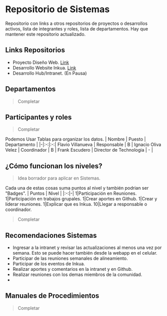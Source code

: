 # Repositorio de Sistemas
Repositorio con links a otros repositorios de proyectos o desarrollos activos, lista de integrantes y roles, lista de departamentos.
Hay que mantener este repositorio actualizado.

## Links Repositorios
- Proyecto Diseño Web. [Link]()
- Desarrollo Website Inkua. [Link]()
- Desarrollo Hub/Intranet. (En Pausa)


## Departamentos
> Completar

## Participantes y roles
> Completar

Podemos Usar Tablas para organizar los datos.
| Nombre | Puesto | Departamento |
|-|:-:|:-:|
Flavio Villanueva | Responsable | B |
Ignacio Oliva Velez | Coordinador | B |
Frank Escudero | Director de Technologia | - |

## ¿Cómo funcionan los niveles?
> Idea borrador para aplicar en Sistemas.

Cada una de estas cosas suma puntos al nivel y también podrian ser "Badges".
| Puntos | Nivel |
|:-:|-|
1|Participación en Reuniones.
1|Participación en trabajos grupales.
1|Crear aportes en Github.
1|Crear y liderar reuniones.
1|Explicar que es Inkua.
10|Llegar a responsable o coordinador. 
> Completar


## Recomendaciones Sistemas
- Ingresar a la intranet y revisar las actualizaciones al menos una vez por semana. Esto se puede hacer también desde la webapp en el celular. 
- Participar de las reuniones semanales de alineamiento.
- Participar de los eventos de Inkua.
- Realizar aportes y comentarios en la intranet y en Github.
- Realizar reuniones con los demas miembros de la comunidad.
- 

## Manuales de Procedimientos
> Completar
